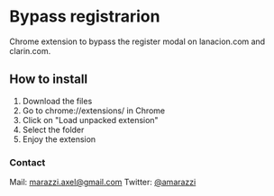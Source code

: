 # Bypass registrarion

Chrome extension to bypass the register modal on lanacion.com and clarin.com.

## How to install

1. Download the files
2. Go to chrome://extensions/ in Chrome
3. Click on "Load unpacked extension"
4. Select the folder
5. Enjoy the extension

### Contact

Mail: [marazzi.axel@gmail.com](mailto:marazzi.axel@gmail.com)
Twitter: [@amarazzi](http://twitter.com/amarazzi)
